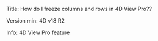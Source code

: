 Title: How do I freeze columns and rows in 4D View Pro??

Version min: 4D v18 R2

Info: 4D View Pro feature